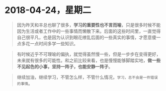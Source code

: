 # 2018-04-24，星期二

> 因为昨天和丰总也聊了很多，**学习的重要性也不言而喻**，只是很多时候不能因为生活或者工作中的一些事情而懒散下来。后面的这些时间里，一直觉得自己很平凡，也是因为认识到眼花缭乱后面的一些真实的事情，才愿意傻一点多花一点时间多学一些知识。

> 有时候近乎不可理喻的偏执，就觉得虽然慢一些，但是一步步在变得更好，未来就有很多的可能性。和之前比较来看，也是慢慢能够脚踏实地，**做一些不见起色的小事，坚持一阵子，也能安静一阵子**。

> 继续加油，继续学习，不管怎么样，不管什么情况，`学习，总不会是一件错误的事情`。